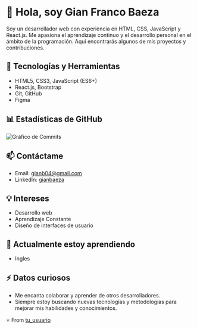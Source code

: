 # 👋 Hola, soy Gian Franco Baeza

Soy un desarrollador web con experiencia en HTML, CSS, JavaScript y React.js. Me apasiona el aprendizaje continuo y el desarrollo personal en el ámbito de la programación. Aquí encontrarás algunos de mis proyectos y contribuciones.

## 🚀 Tecnologías y Herramientas

- HTML5, CSS3, JavaScript (ES6+)
- React.js, Bootstrap
- Git, GitHub
- Figma

## 📊 Estadísticas de GitHub

![Gráfico de Commits](https://github-readme-streak-stats.herokuapp.com/?user=GianBaeza&theme=radical)

## 📫 Contáctame

- Email: [gianb04@gmail.com](mailto:gianb04@gmail.com)
- LinkedIn: [gianbaeza ](https://www.linkedin.com/in/gianbaeza/)

## 💡 Intereses

- Desarrollo web
- Aprendizaje Constante
- Diseño de interfaces de usuario

## 🌱 Actualmente estoy aprendiendo
- Ingles

## ⚡ Datos curiosos

- Me encanta colaborar y aprender de otros desarrolladores.
- Siempre estoy buscando nuevas tecnologías y metodologías para mejorar mis habilidades y conocimientos.



⭐️ From [tu_usuario](https://github.com/GianBaeza)
